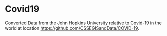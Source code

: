 # Covid19
Converted Data from the John Hopkins University relative to Covid-19 in the world at location https://github.com/CSSEGISandData/COVID-19. 
